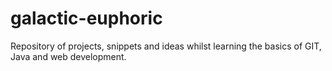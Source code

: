 # galactic-euphoric
Repository of projects, snippets and ideas whilst learning the basics of GIT, Java and web development.
